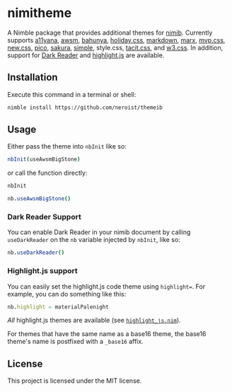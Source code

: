 
# nimitheme

A Nimble package that provides additional themes for [nimib](https://github.com/pietroppeter/nimib). 
Currently supports [a11yana](https://a11yana.com/), [awsm](https://igoradamenko.github.io/awsm.css/), [bahunya](https://hakanalpay.com/bahunya/), 
[holiday.css](https://holidaycss.js.org/), [markdown](https://markdowncss.github.io/), [marx](https://github.com/mblode/marx), 
[mvp.css](https://andybrewer.github.io/mvp/), [new.css](https://newcss.net/), [pico](https://picocss.com/), [sakura](https://github.com/oxalorg/sakura), 
[simple](https://simplecss.org/), style.css, [tacit.css](https://yegor256.github.io/tacit/), and [w3.css](https://www.w3schools.com/w3css/defaulT.asp).
In addition, support for [Dark Reader](https://github.com/darkreader/darkreader) and [highlight.js](https://highlightjs.org/) are available.

## Installation

Execute this command in a terminal or shell:

```sh
nimble install https://github.com/neroist/themeib
```

## Usage

Either pass the theme into `nbInit` like so:



```nim
nbInit(useAwsmBigStone)
```




or call the function directly:



```nim
nbInit

nb.useAwsmBigStone()
```




### Dark Reader Support

You can enable Dark Reader in your nimib document by calling `useDarkReader` on the `nb` variable injected by `nbInit`, like so:



```nim
nb.useDarkReader()
```




### Highlight.js support

You can easily set the highlight.js code theme using `highlight=`. For example, you can do something like this:



```nim
nb.highlight = materialPalenight
```




*All* highlight.js themes are available (see [`highlight_js.nim`](src/nimitheme/highlight_js.nim)).

For themes that have the same name as a base16 theme, the base16 theme's name is postfixed with a `_base16` affix.

## License

This project is licensed under the MIT license.

